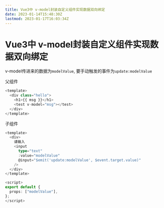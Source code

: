 ```yaml
---
title: Vue3中 v-model封装自定义组件实现数据双向绑定
date: 2023-01-14T15:48:30Z
lastmod: 2023-01-17T16:03:34Z
---
```


# Vue3中 v-model封装自定义组件实现数据双向绑定

v-model传进来的数据为`modelValue`​, 要手动触发的事件为`update:modelValue`​

父组件

```ts
<template>
  <div class="hello">
    <h1>{{ msg }}</h1>
    <test v-model="msg"></test>
  </div>
</template>
```

子组件

```ts
<template>
  <div>
    请输入
    <input
      type="text"
      :value="modelValue"
      @input="$emit('update:modelValue', $event.target.value)"
    />
  </div>
</template>

<script>
export default {
  props: ["modelValue"],
};
</script>
```
